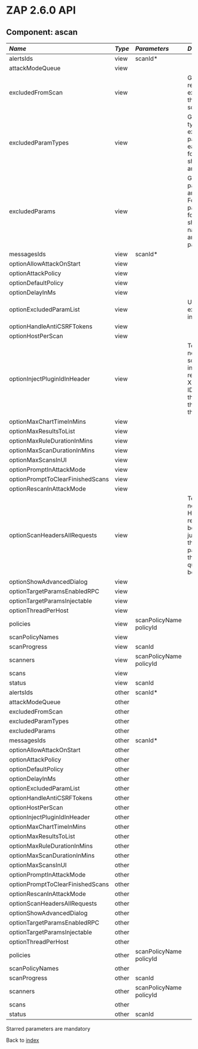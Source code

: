 # ZAP 2.6.0 API
## Component: ascan
| _Name_ | _Type_ | _Parameters_ | _Description_ |
|:-------|:-------|:-------------|:--------------|
| alertsIds| view | scanId*  |  |
| attackModeQueue| view |  |  |
| excludedFromScan| view |  | Gets the regexes of URLs excluded from the active scans. |
| excludedParamTypes| view |  | Gets all the types of excluded parameters. For each type the following are shown: the ID and the name. |
| excludedParams| view |  | Gets all the parameters that are excluded. For each parameter the following are shown: the name, the URL, and the parameter type. |
| messagesIds| view | scanId*  |  |
| optionAllowAttackOnStart| view |  |  |
| optionAttackPolicy| view |  |  |
| optionDefaultPolicy| view |  |  |
| optionDelayInMs| view |  |  |
| optionExcludedParamList| view |  | Use view excludedParams instead. |
| optionHandleAntiCSRFTokens| view |  |  |
| optionHostPerScan| view |  |  |
| optionInjectPluginIdInHeader| view |  | Tells whether or not the active scanner should inject the HTTP request header X-ZAP-Scan-ID, with the ID of the scanner that's sending the requests. |
| optionMaxChartTimeInMins| view |  |  |
| optionMaxResultsToList| view |  |  |
| optionMaxRuleDurationInMins| view |  |  |
| optionMaxScanDurationInMins| view |  |  |
| optionMaxScansInUI| view |  |  |
| optionPromptInAttackMode| view |  |  |
| optionPromptToClearFinishedScans| view |  |  |
| optionRescanInAttackMode| view |  |  |
| optionScanHeadersAllRequests| view |  | Tells whether or not the HTTP Headers of all requests should be scanned. Not just requests that send parameters, through the query or request body. |
| optionShowAdvancedDialog| view |  |  |
| optionTargetParamsEnabledRPC| view |  |  |
| optionTargetParamsInjectable| view |  |  |
| optionThreadPerHost| view |  |  |
| policies| view | scanPolicyName policyId  |  |
| scanPolicyNames| view |  |  |
| scanProgress| view | scanId  |  |
| scanners| view | scanPolicyName policyId  |  |
| scans| view |  |  |
| status| view | scanId  |  |
| alertsIds| other | scanId*  |  |
| attackModeQueue| other |  |  |
| excludedFromScan| other |  |  |
| excludedParamTypes| other |  |  |
| excludedParams| other |  |  |
| messagesIds| other | scanId*  |  |
| optionAllowAttackOnStart| other |  |  |
| optionAttackPolicy| other |  |  |
| optionDefaultPolicy| other |  |  |
| optionDelayInMs| other |  |  |
| optionExcludedParamList| other |  |  |
| optionHandleAntiCSRFTokens| other |  |  |
| optionHostPerScan| other |  |  |
| optionInjectPluginIdInHeader| other |  |  |
| optionMaxChartTimeInMins| other |  |  |
| optionMaxResultsToList| other |  |  |
| optionMaxRuleDurationInMins| other |  |  |
| optionMaxScanDurationInMins| other |  |  |
| optionMaxScansInUI| other |  |  |
| optionPromptInAttackMode| other |  |  |
| optionPromptToClearFinishedScans| other |  |  |
| optionRescanInAttackMode| other |  |  |
| optionScanHeadersAllRequests| other |  |  |
| optionShowAdvancedDialog| other |  |  |
| optionTargetParamsEnabledRPC| other |  |  |
| optionTargetParamsInjectable| other |  |  |
| optionThreadPerHost| other |  |  |
| policies| other | scanPolicyName policyId  |  |
| scanPolicyNames| other |  |  |
| scanProgress| other | scanId  |  |
| scanners| other | scanPolicyName policyId  |  |
| scans| other |  |  |
| status| other | scanId  |  |

Starred parameters are mandatory

Back to [index](ApiGen_Index)

